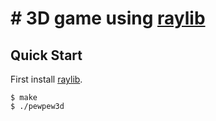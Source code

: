 # # 3D game using [raylib](https://www.raylib.com/)

## Quick Start

First install [raylib](https://www.raylib.com/).

```console
$ make
$ ./pewpew3d
```
